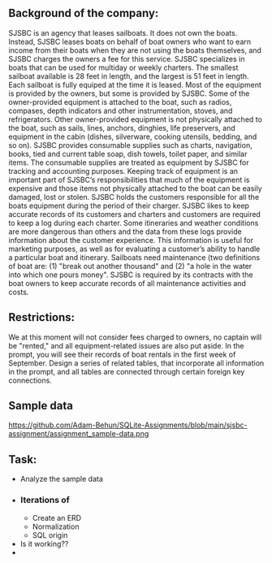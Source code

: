 ## Background of the company:

SJSBC is an agency that leases sailboats. It does not own the boats. Instead, SJSBC leases boats on behalf of boat owners who want to earn income from their boats when they are not using the boats themselves, and SJSBC charges the owners a fee for this service. SJSBC specializes in boats that can be used for multiday or weekly charters. The smallest sailboat available is 28 feet in length, and the largest is 51 feet in length. Each sailboat is fully equiped at the time it is leased. Most of the equipment is provided by the owners, but some is provided by SJSBC. Some of the owner-provided equipment is attached to the boat, such as radios, compases, depth indicators and other instrumentation, stoves, and refrigerators. Other owner-provided equipment is not physically attached to the boat, such as sails, lines, anchors, dinghies, life preservers, and equipment in the cabin (dishes, silverware, cooking utensils, bedding, and so on). SJSBC provides consumable supplies such as charts, navigation, books, tied and current table soap, dish towels, toilet paper, and similar items. The consumable supplies are treated as equipment by SJSBC for tracking and accounting purposes. Keeping track of equipment is an important part of SJSBC’s responsibilities that much of the equipment is expensive and those items not physically attached to the boat can be easily damaged, lost or stolen. SJSBC holds the customers responsible for all the boats equipment during the period of their charger. SJSBC likes to keep accurate records of its customers and charters and customers are required to keep a log during each charter. Some itineraries and weather conditions are more dangerous than others and the data from these logs provide information about the customer experience. This information is useful for marketing purposes, as well as for evaluating a customer’s ability to handle a particular boat and itinerary. Sailboats need maintenance (two definitions of boat are: (1) "break out another thousand" and (2) "a hole in the water into which one pours money". SJSBC is required by its contracts with the boat owners to keep accurate records of all maintenance activities and costs.


## Restrictions:
We at this moment will not consider fees charged to owners, no captain will be "rented," and all equipment-related issues are also put aside. In the prompt, you will see their records of boat rentals in the first week of September. Design a series of related tables, that incorporate all information in the prompt, and all tables are connected through certain foreign key connections. 

## Sample data

https://github.com/Adam-Behun/SQLite-Assignments/blob/main/sjsbc-assignment/assignment_sample-data.png

## Task:

- Analyze the sample data
- ### Iterations of 
    - Create an ERD
    - Normalization
    - SQL origin 
 - Is it working?? 
 - 